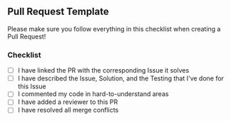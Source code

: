 ## Pull Request Template
Please make sure you follow everything in this checklist when creating a Pull Request!

### Checklist
- [ ] I have linked the PR with the corresponding Issue it solves
- [ ] I have described the Issue, Solution, and the Testing that I've done for this Issue
- [ ] I commented my code in hard-to-understand areas
- [ ] I have added a reviewer to this PR
- [ ] I have resolved all merge conflicts